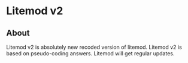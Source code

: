 # Litemod v2
## About
Litemod v2 is absolutely new recoded version of litemod. Litemod v2 is based on pseudo-coding answers. Litemod will get regular updates.
